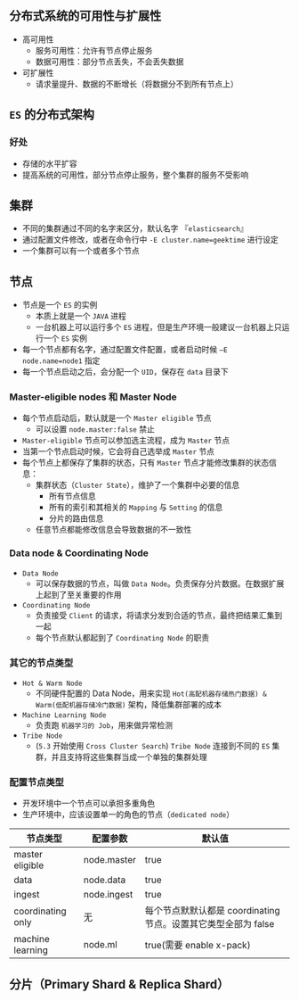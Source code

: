 ## 分布式系统的可用性与扩展性
- 高可用性
  - 服务可用性：允许有节点停止服务
  - 数据可用性：部分节点丢失，不会丢失数据
- 可扩展性
  - 请求量提升、数据的不断增长（将数据分不到所有节点上）

## `ES` 的分布式架构
### 好处
- 存储的水平扩容
- 提高系统的可用性，部分节点停止服务，整个集群的服务不受影响
## 集群
- 不同的集群通过不同的名字来区分，默认名字 『`elasticsearch`』
- 通过配置文件修改，或者在命令行中 `-E cluster.name=geektime` 进行设定
- 一个集群可以有一个或者多个节点
## 节点
- 节点是一个 `ES` 的实例
  - 本质上就是一个 `JAVA` 进程
  - 一台机器上可以运行多个 `ES` 进程，但是生产环境一般建议一台机器上只运行一个 `ES` 实例
- 每一个节点都有名字，通过配置文件配置，或者启动时候 `—E node.name=node1` 指定
- 每一个节点启动之后，会分配一个 `UID`，保存在 `data` 目录下

### Master-eligible nodes 和 Master Node
- 每个节点启动后，默认就是一个 `Master eligible` 节点
  - 可以设置 `node.master:false` 禁止
- `Master-eligible` 节点可以参加选主流程，成为 `Master` 节点
- 当第一个节点启动时候，它会将自己选举成 `Master` 节点
- 每个节点上都保存了集群的状态，只有 `Master` 节点才能修改集群的状态信息：
  - 集群状态（`Cluster State`），维护了一个集群中必要的信息
    - 所有节点信息
    - 所有的索引和其相关的 `Mapping` 与 `Setting` 的信息
    - 分片的路由信息
  - 任意节点都能修改信息会导致数据的不一致性

### Data node & Coordinating Node
- `Data Node` 
  - 可以保存数据的节点，叫做 `Data Node`。负责保存分片数据。在数据扩展上起到了至关重要的作用
- `Coordinating Node`
  - 负责接受 `Client` 的请求，将请求分发到合适的节点，最终把结果汇集到一起
  - 每个节点默认都起到了 `Coordinating Node` 的职责

### 其它的节点类型
- `Hot & Warm Node`
  - 不同硬件配置的 Data Node，用来实现 `Hot(高配机器存储热门数据) & Warm(低配机器存储冷门数据)` 架构，降低集群部署的成本
- `Machine Learning Node`
  - 负责跑 `机器学习的 Job`，用来做异常检测
- `Tribe Node`
  - (`5.3` 开始使用 `Cross Cluster Search`) `Tribe Node` 连接到不同的 `ES` 集群，并且支持将这些集群当成一个单独的集群处理

### 配置节点类型
- 开发环境中一个节点可以承担多重角色
- 生产环境中，应该设置单一的角色的节点（`dedicated node`）

|   节点类型   |   配置参数   |   默认值   |
| ---- | ---- | ---- |
|    master eligible  |  node.master    |   true   |
|   data   |   node.data   |   true   |
|   ingest   |   node.ingest   |  true    |
|   coordinating only   |   无   |    每个节点默默认都是 coordinating 节点。设置其它类型全部为 false  |
|   machine learning   |   node.ml   |   true(需要 enable x-pack)   |

## 分片（Primary Shard & Replica Shard）



